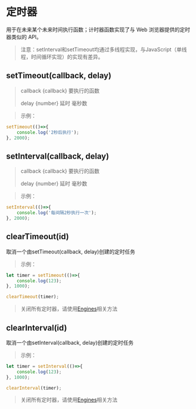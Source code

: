 # 定时器

用于在未来某个未来时间执行函数；计时器函数实现了与 Web 浏览器提供的定时器类似的 API。

> 注意：setInterval和setTimeout均通过多线程实现，与JavaScript（单线程，时间循环实现）的实现有差异。

## setTimeout(callback, delay)

> callback {callback} 要执行的函数
> 
> delay {number} 延时 毫秒数
>

> 示例：

```javascript
setTimeout(()=>{
    console.log('2秒后执行');
}, 2000);
```

## setInterval(callback, delay)

> callback {callback} 要执行的函数
> 
> delay {number} 延时 毫秒数
>

> 示例：

```javascript
setInterval(()=>{
    console.log('每间隔2秒执行一次');
}, 2000);
```

## clearTimeout(id)

取消一个由setTimeout(callback, delay)创建的定时任务

> 示例：

```javascript
let timer = setTimeout(()=>{
    console.log(123);
}, 1000);

clearTimeout(timer);
```

> 关闭所有定时器，请使用[Engines](../../advance/engines/engines.md)相关方法

## clearInterval(id)

取消一个由setInterval(callback, delay)创建的定时任务

> 示例：

```javascript
let timer = setInterval(()=>{
    console.log(123);
}, 1000);

clearInterval(timer);
```

> 关闭所有定时器，请使用[Engines](../../advance/engines/engines.md)相关方法
